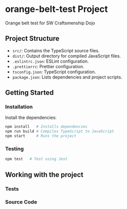 # orange-belt-test Project

Orange belt test for SW Craftsmenship Dojo

## Project Structure

- `src/`: Contains the TypeScript source files.
- `dist/`: Output directory for compiled JavaScript files.
- `.eslintrc.json`: ESLint configuration.
- `.prettierrc`: Prettier configuration.
- `tsconfig.json`: TypeScript configuration.
- `package.json`: Lists dependencies and project scripts.

## Getting Started

### Installation

Install the dependencies:

```bash
npm install   # Installs dependencies
npm run build # Compiles TypeScript to JavaScript
npm start     # Runs the project
```

### Testing

```bash
npm test   # Test using Jest
```

## Working with the project

### Tests

### Source Code

